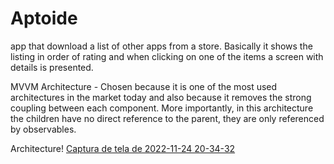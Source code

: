 # Aptoide

app that download a list of other apps from a store. Basically it shows the listing in order of rating and when clicking on one of the items a screen with details is presented.


MVVM Architecture - Chosen because it is one of the most used architectures in the market today and also because it removes the strong coupling between each component. More importantly, in this architecture the children have no direct reference to the parent, they are only referenced by observables.


Architecture!
[Captura de tela de 2022-11-24 20-34-32](https://user-images.githubusercontent.com/2738131/203875093-2c87e4c7-f61c-47f6-a94a-def6647221a4.png)



